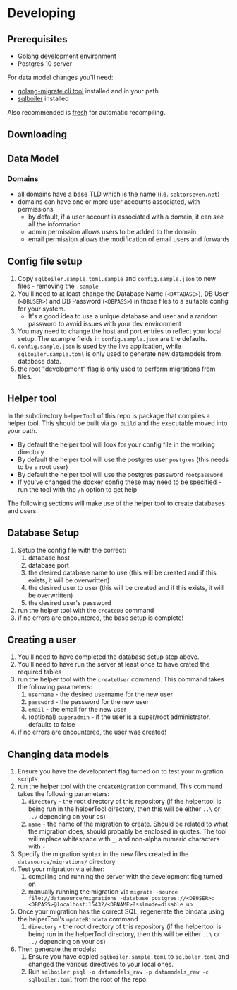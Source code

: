 
# Developing

## Prerequisites

  * [Golang development environment](https://golang.org/dl/)
  * Postgres 10 server

For data model changes you'll need:
  * [golang-migrate cli tool](https://github.com/golang-migrate/migrate/releases) installed and in your path
  * [sqlboiler](https://github.com/volatiletech/sqlboiler#download) installed
  
Also recommended is [fresh](https://github.com/gravityblast/fresh) for automatic recompiling.

## Downloading 

## Data Model

### Domains
  - all domains have a base TLD which is the name (i.e. `sektorseven.net`)
  - domains can have one or more user accounts associated, with permissions
    - by default, if a user account is associated with a domain, it can _see_ all the information
    - admin permission allows users to be added to the domain
    - email permission allows the modification of email users and forwards    

## Config file setup

  1. Copy `sqlboiler.sample.toml.sample` and `config.sample.json` to new files - removing the `.sample`
  2. You'll need to at least change the Database Name (`<DATABASE>`), DB User (`<DBUSER>`) and DB Password (`<DBPASS>`) in those files to a suitable config for your system.
     * It's a good idea to use a unique database and user and a random password to avoid issues with your dev environment
  3. You may need to change the host and port entries to reflect your local setup. The example fields in `config.sample.json` are the defaults. 
  4. `config.sample.json` is used by the live application, while `sqlboiler.sample.toml` is only used to generate new datamodels from database data.
  5. the root "development" flag is only used to perform migrations from files.  
  
## Helper tool 

In the subdirectory `helperTool` of this repo is package that compiles a helper tool.
This should be built via `go build` and the executable moved into your path.

  - By default the helper tool will look for your config file in the working directory
  - By default the helper tool will use the postgres user `postgres` (this needs to be a root user)
  - By default the helper tool will use the postgres password `rootpassword`
  - If you've changed the docker config these may need to be specified - run the tool with the `/h` option to get help

The following sections will make use of the helper tool to create databases and users.
  
## Database Setup

  1. Setup the config file with the correct:
     1. database host
     2. database port
     3. the desired database name to use (this will be created and if this exists, it will be overwritten)
     4. the desired user to user (this will be created and if this exists, it will be overwritten)
     5. the desired user's password
  2. run the helper tool with the `createDB` command
  3. if no errors are encountered, the base setup is complete!

## Creating a user

  1. You'll need to have completed the database setup step above.
  2. You'll need to have run the server at least once to have crated the required tables
  3. run the helper tool with the `createUser` command. This command takes the following parameters:
      1. `username` - the desired username for the new user
      2. `password` - the password for the new user
      3. `email` - the email for the new user
      4. (optional) `superadmin` - if the user is a super/root administrator. defaults to false
  4. if no errors are encountered, the user was created!

## Changing data models

  1. Ensure you have the development flag turned on to test your migration scripts
  2. run the helper tool with the `createMigration` command. This command takes the following parameters:
      1. `directory` - the root directory of this repository (if the helpertool is being run in the helperTool directory, 
      then this will be either `..\` or `../` depending on your os)
      2. `name` - the name of the migration to create. Should be related to what the migration does, should probably be 
      enclosed in quotes. The tool will replace whitespace with `_`, and non-alpha numeric characters with `-` 
  3. Specify the migration syntax in the new files created in the `datasource/migrations/` directory
  4. Test your migration via either:
      1. compiling and running the server with the development flag turned on
      2. manually running the migration via `migrate -source file://datasource/migrations -database postgres://<DBUSER>:<DBPASS>@localhost:15432/<DBNAME>?sslmode=disable up`
  5. Once your migration has the correct SQL, regenerate the bindata using the helperTool's `updateBindata` command
      1. `directory` - the root directory of this repository (if the helpertool is being run in the helperTool directory, 
      then this will be either `..\` or `../` depending on your os)
  6. Then generate the models:
     1. Ensure you have copied `sqlboiler.sample.toml` to `sqlboler.toml` and changed the various directives to your local ones.
     2. Run `sqlboiler psql -o datamodels_raw -p datamodels_raw -c sqlboiler.toml` from the root of the repo.